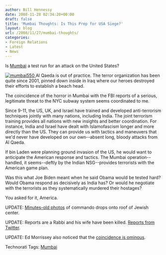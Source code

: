```yaml
---
author: Bill Hennessy
date: 2008-11-28 02:34:20+00:00
draft: false
title: 'Mumbai Thoughts: Is This Prep for USA Siege?'
layout: blog
url: /2008/11/27/mumbai-thoughts/
categories:
- Foreign Relations
- Latest
- News
---
```


Is [Mumbai](https://www.iht.com/articles/2008/11/28/asia/28mumbai.php) a test run for an attack on the United States?

 

[![mumbai550](https://hennessysview.com/wp-content/uploads/2008/11/mumbai550-thumb.jpg)
](https://hennessysview.com/wp-content/uploads/2008/11/mumbai550.jpg) Al Qaeda is out of practice. The terror organization has been quite since 2001, pinned down inside in Iraq where our heroes destroyed their efforts to establish a beach head. 

 

The coincidence of the horror in Mumbai with the FBI reports of a serious, legitimate threat to the NYC subway system seems coordinated to me.

 

Since 9-11, the US, UK, and Israel have trained and developed anti-terrorism techniques jointly with many nations, including India. The joint terrorism training provides all nations with new insights and better coordination. For instance, India and Israel have dealt with Islamofascism longer and more directly than the US. They can provide us with tactics and maneuvers that we'd never have developed on our own--absent long, bloody attacks from Al Qaeda.

 

If bin Laden were planning ground invasion of the US, he would want to anticipate the American response and tactics. The Mumbai operation--handled, it seems--deftly by the Indian NSG--provides terrorists with the American game plan.

 

Was this what Joe Biden meant when he said Obama would be tested hard? Would Obama respond as decisively as India has? Or would he negotiate with the terrorists as they systematically murdered their hostages?

 

You asked for it, America.

 

UPDATE: [Minutes-old photos](https://arunshanbhag.com/2008/11/27/mumbai-blasts-day-2/) of commando drops onto roof of Jewish center.

 

UPDATE: Reports are a Rabbi and his wife have been killed. [Reports from Twitter](https://search.twitter.com/search?q=%23mumbai).

 

UPDATE: Ed Morrissey also noticed that the [coincidence is ominous](https://hotair.com/archives/2008/11/26/massive-terror-plot-in-mumbai-80-dead-250-injured/).

 

Technorati Tags: [Mumbai](https://technorati.com/tags/Mumbai)
